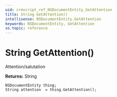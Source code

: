 ```yaml
---
uid: crmscript_ref_NSDocumentEntity_GetAttention
title: String GetAttention()
intellisense: NSDocumentEntity.GetAttention
keywords: NSDocumentEntity, GetAttention
so.topic: reference
---
```


# String GetAttention()

Attention/salutation

**Returns:** String

```crmscript
NSDocumentEntity thing;
String attention  = thing.GetAttention();
```

